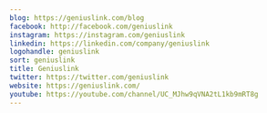 ```yaml
---
blog: https://geniuslink.com/blog
facebook: http://facebook.com/geniuslink
instagram: https://instagram.com/geniuslink
linkedin: https://linkedin.com/company/geniuslink
logohandle: geniuslink
sort: geniuslink
title: Geniuslink
twitter: https://twitter.com/geniuslink
website: https://geniuslink.com/
youtube: https://youtube.com/channel/UC_MJhw9qVNA2tL1kb9mRT8g
---
```

